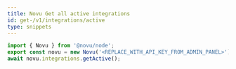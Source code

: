 ```yaml
---
title: Novu Get all active integrations
id: get-/v1/integrations/active
type: snippets
---
```


```javascript label=Node.js
import { Novu } from '@novu/node';  
export const novu = new Novu('<REPLACE_WITH_API_KEY_FROM_ADMIN_PANEL>');
await novu.integrations.getActive();
```